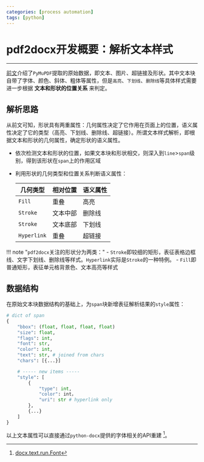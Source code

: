 ```yaml
---
categories: [process automation]
tags: [python]
---
```


# pdf2docx开发概要：解析文本样式


---

[前文](2020-07-14-pdf2docx开发概要：提取文本、图片和形状.md)介绍了`PyMuPDF`提取的原始数据，即文本、图片、超链接及形状。其中文本块自带了字体、颜色、斜体、粗体等属性，但是`高亮`、`下划线`、`删除线`等具体样式需要进一步根据 **文本和形状的位置关系** 来判定。


## 解析思路

从前文可知，形状具有两重属性：几何属性决定了它作用在页面上的位置，语义属性决定了它的类型（高亮、下划线、删除线、超链接）。所谓文本样式解析，即根据文本和形状的几何属性，确定形状的语义属性。

- 依次检测文本和形状的位置，如果文本块和形状相交，则深入到`line`>`span`级别，得到该形状在`span`上的作用区域

- 利用形状的几何类型和位置关系判断语义属性：

    | 几何类型  | 相对位置 | 语义属性
    | ---      | ---     | ---
    | `Fill`   | 重叠    | 高亮
    | `Stroke` | 文本中部 | 删除线
    | `Stroke` | 文本底部 | 下划线
    | `Hyperlink` | 重叠 | 超链接

!!! note "`pdf2docx`关注的形状分为两类："
    - `Stroke`即较细的矩形，表征表格边框线、文字下划线、删除线等样式。`Hyperlink`实际是`Stroke`的一种特例。
    - `Fill`即普通矩形，表征单元格背景色、文本高亮等样式



## 数据结构

在原始文本块数据结构的基础上，为`span`块新增表征解析结果的`style`属性：

```python
# dict of span
{
    "bbox": (float, float, float, float)
    "size": float,
    "flags": int,
    "font": str,
    "color": int,
    "text": str, # joined from chars
    "chars": [{...}]

    # ----- new items -----
    "style": [
        {
            "type": int,
            "color": int，
            "uri": str # hyperlink only
        }, 
        {...}
    ]            
}
```


以上文本属性可以直接通过`python-docx`提供的字体相关的API重建 [^1]。



[^1]: [docx.text.run.Font](https://python-docx.readthedocs.io/en/latest/api/text.html#docx.text.run.Font)